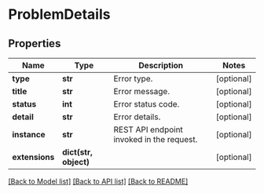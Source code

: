 # ProblemDetails

## Properties
Name | Type | Description | Notes
------------ | ------------- | ------------- | -------------
**type** | **str** | Error type. | [optional] 
**title** | **str** | Error message. | [optional] 
**status** | **int** | Error status code. | [optional] 
**detail** | **str** | Error details. | [optional] 
**instance** | **str** | REST API endpoint invoked in the request. | [optional] 
**extensions** | **dict(str, object)** |  | [optional] 

[[Back to Model list]](../README.md#documentation-for-models) [[Back to API list]](../README.md#documentation-for-api-endpoints) [[Back to README]](../README.md)

